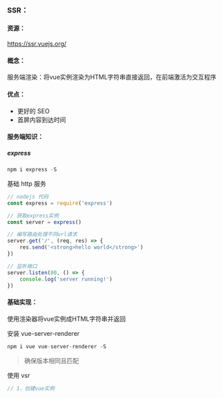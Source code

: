 ### SSR：

#### 资源：

https://ssr.vuejs.org/

#### 概念：

服务端渲染：将vue实例渲染为HTML字符串直接返回，在前端激活为交互程序



#### 优点：

- 更好的 SEO
- 首屏内容到达时间



#### 服务端知识：

##### express

```js
npm i express -S
```



基础 http 服务

```js
// nodejs 代码
const express = require('express')

// 获取express实例
const server = express()

// 编写路由处理不同url请求
server.get('/', (req, res) => {
    res.send('<strong>hello world</strong>')
})

// 监听端口
server.listen(80, () => {
    console.log('server running!')
})
```



#### 基础实现：

使用渲染器将vue实例成HTML字符串并返回

安装 vue-server-renderer

```js
npm i vue vue-server-renderer -S
```

> 确保版本相同且匹配

使用 vsr

```js
// 1、创建vue实例
```

